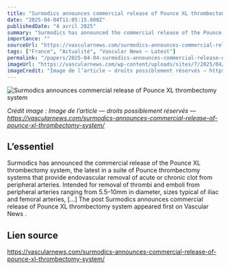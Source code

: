 ```yaml
---
title: "Surmodics announces commercial release of Pounce XL thrombectomy system"
date: "2025-04-04T11:05:15.000Z"
publishedDate: "4 avril 2025"
summary: "Surmodics has announced the commercial release of the Pounce XL thrombectomy system, the latest in a suite of Pounce thrombectomy systems that provide endovascular removal of acute or chronic clot from peripheral arteries. Intended for removal of thrombi and emboli from peripheral arteries ranging from 5.5–10mm in diameter­­, sizes typical of iliac and femoral arteries, [&#8230;] The post Surmodics announces commercial release of Pounce XL thrombectomy system appeared first on Vascular News ."
importance: ""
sourceUrl: "https://vascularnews.com/surmodics-announces-commercial-release-of-pounce-xl-thrombectomy-system/"
tags: ["France", "Actualité", "Vascular News — Latest"]
permalink: "/papers/2025-04-04-surmodics-announces-commercial-release-of-pounce-xl-thrombectomy-system"
imageUrl: "https://vascularnews.com/wp-content/uploads/sites/7/2025/04/Surmodics-logo-270x200.png"
imageCredit: "Image de l’article — droits possiblement réservés — https://vascularnews.com/surmodics-announces-commercial-release-of-pounce-xl-thrombectomy-system/"
---
```


![Surmodics announces commercial release of Pounce XL thrombectomy system](https://vascularnews.com/wp-content/uploads/sites/7/2025/04/Surmodics-logo-270x200.png)

*Crédit image : Image de l’article — droits possiblement réservés — https://vascularnews.com/surmodics-announces-commercial-release-of-pounce-xl-thrombectomy-system/*

## L’essentiel

Surmodics has announced the commercial release of the Pounce XL thrombectomy system, the latest in a suite of Pounce thrombectomy systems that provide endovascular removal of acute or chronic clot from peripheral arteries. Intended for removal of thrombi and emboli from peripheral arteries ranging from 5.5–10mm in diameter­­, sizes typical of iliac and femoral arteries, [&#8230;] The post Surmodics announces commercial release of Pounce XL thrombectomy system appeared first on Vascular News .

## Lien source

https://vascularnews.com/surmodics-announces-commercial-release-of-pounce-xl-thrombectomy-system/

